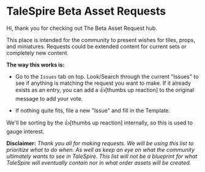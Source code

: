 <h1>TaleSpire Beta Asset Requests</h1>

Hi, thank you for checking out The Beta Asset Request hub.

This place is intended for the community to present wishes for tiles, props, and miniatures. Requests could be extended content for current sets or completely new content. 

**The way this works is:**
 * Go to the `Issues` tab on top. Look/Search through the current "Issues" to see if anything is matching the request you want to make. If it already exists as an entry, you can add a :thumbsup:[thumbs up reaction] to the original message to add your vote. 

 * If nothing quite fits, file a new "Issue" and fill in the Template.

We'll be sorting by the :thumbsup:[thumbs up reaction] internally, so this is used to gauge interest.

**Disclaimer:**
_Thank you all for making requests. We will be using this list to prioritize what to do when. As well as keep an eye on what the community ultimately wants to see in TaleSpire. This list will not be a blueprint for what TaleSpire will eventually contain nor in what order assets will be created._
